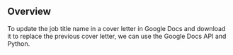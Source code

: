 ## Overview

To update the job title name in a cover letter in Google Docs and download it to replace the previous cover letter, we can use the Google Docs API and Python.
